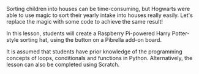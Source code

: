Sorting children into houses can be time-consuming, but Hogwarts were able to use magic to sort their yearly intake into houses really easily. Let's replace the magic with some code to achieve the same result!

In this lesson, students will create a Raspberry Pi-powered Harry Potter-style sorting hat, using the button on a Pibrella add-on board.

It is assumed that students have prior knowledge of the programming concepts of loops, conditionals and functions in Python. Alternatively, the lesson can also be completed using Scratch.
